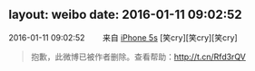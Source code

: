 layout: weibo
date: 2016-01-11 09:02:52
---
<meta name="referrer" content="no-referrer" />

2016-01-11 09:02:52  &nbsp;&nbsp;&nbsp;&nbsp;&nbsp;&nbsp; 来自 <a href="sinaweibo://customweibosource" rel="nofollow">iPhone 5s</a>
[笑cry][笑cry][笑cry]
>  抱歉，此微博已被作者删除。查看帮助：http://t.cn/Rfd3rQV
